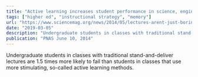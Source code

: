 ```yaml
---
title: "Active learning increases student performance in science, engineering, and mathematics"
tags: ["higher ed", "instructional strategy", "memory"]
url: "https://www.sciencemag.org/news/2014/05/lectures-arent-just-boring-theyre-ineffective-too-study-finds"
date: "2019-03-05"
description: "Undergraduate students in classes with traditional stand-and-deliver lectures are 1.5 times more likely to fail than students in classes that use more stimulating, so-called active learning methods."
publication: "PNAS June 10, 2014"
---
```


Undergraduate students in classes with traditional stand-and-deliver lectures are 1.5 times more likely to fail than students in classes that use more stimulating, so-called active learning methods.